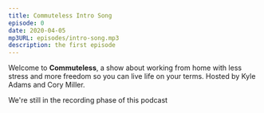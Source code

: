 ```yaml
---
title: Commuteless Intro Song
episode: 0
date: 2020-04-05
mp3URL: episodes/intro-song.mp3
description: the first episode
---
```


Welcome to **Commuteless**, a show about working from home with less stress and more freedom so you can live life on your terms. Hosted by Kyle Adams and Cory Miller.

We're still in the recording phase of this podcast 